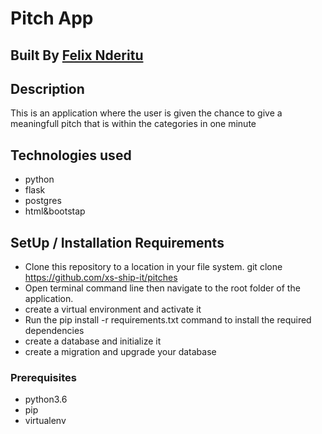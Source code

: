 # Pitch App

## Built By [Felix Nderitu](https://github.com/xs-ship-it/)

## Description
This is an application where the user is given the chance to give a meaningfull pitch that is within the categories in one minute



## Technologies used

* python
* flask
* postgres
* html&bootstap



## SetUp / Installation Requirements
* Clone this repository to a location in your file system. git clone https://github.com/xs-ship-it/pitches
* Open terminal command line then navigate to the root folder of the application. 
* create a virtual environment and activate it
* Run the pip install -r requirements.txt command to install the required dependencies
* create a database and initialize it
* create a migration and upgrade your database

### Prerequisites
* python3.6
* pip
* virtualenv
